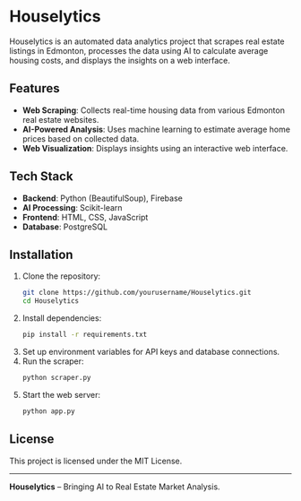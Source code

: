 # Houselytics

Houselytics is an automated data analytics project that scrapes real estate listings in Edmonton, processes the data using AI to calculate average housing costs, and displays the insights on a web interface.

## Features

- **Web Scraping**: Collects real-time housing data from various Edmonton real estate websites.
- **AI-Powered Analysis**: Uses machine learning to estimate average home prices based on collected data.
- **Web Visualization**: Displays insights using an interactive web interface.

## Tech Stack

- **Backend**: Python (BeautifulSoup), Firebase
- **AI Processing**: Scikit-learn
- **Frontend**: HTML, CSS, JavaScript
- **Database**: PostgreSQL

## Installation

1. Clone the repository:
   ```sh
   git clone https://github.com/yourusername/Houselytics.git
   cd Houselytics
   ```
2. Install dependencies:
   ```sh
   pip install -r requirements.txt
   ```
3. Set up environment variables for API keys and database connections.
4. Run the scraper:
   ```sh
   python scraper.py
   ```
5. Start the web server:
   ```sh
   python app.py
   ```
## License

This project is licensed under the MIT License.

---

**Houselytics** – Bringing AI to Real Estate Market Analysis.
